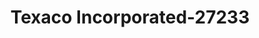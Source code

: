 ---
f_zip-code: 18017
f_state-code: PA
title: Texaco Incorporated-27233
f_phone: 610-867-0630
f_city-only: Bethlehem
f_address: 1907 Stefko Blvd Unit 1 Bethlehem
f_location-unique-id: '27233'
slug: texaco-incorporated-27233
updated-on: '2024-05-30T13:46:58.046Z'
created-on: '2024-05-30T13:36:59.803Z'
published-on: '2024-05-30T13:54:32.469Z'
f_city-state: cms/city/bethlehem-pa.md
f_company: cms/company/texaco-incorporated.md
f_state: cms/state/pennsylvania.md
layout: '[payday-loan].html'
tags: payday-loan
---